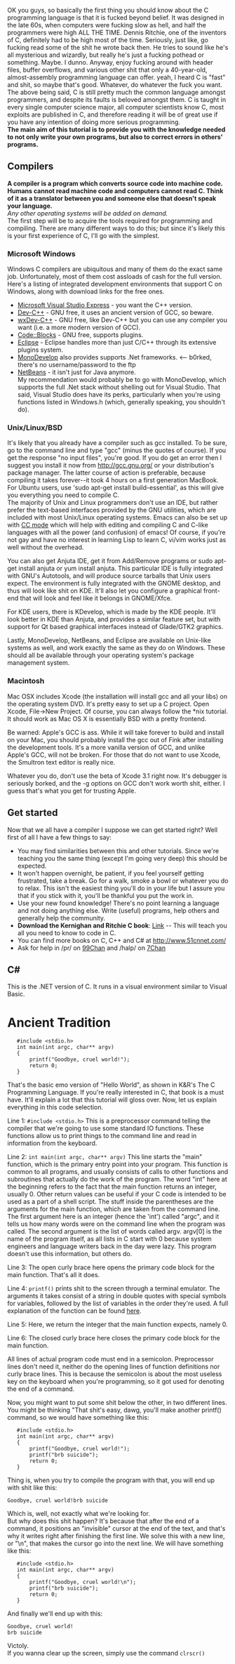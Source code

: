 OK you guys, so basically the first thing you should know about the C programming language is that it is fucked beyond belief. It was designed in the late 60s, when computers were fucking slow as hell, and half the programmers were high ALL THE TIME. Dennis Ritchie, one of the inventors of C, definitely had to be high most of the time. Seriously, just like, go fucking read some of the shit he wrote back then. He tries to sound like he's all mysterious and wizardly, but really he's just a fucking pothead or something. Maybe. I dunno. Anyway, enjoy fucking around with header files, buffer overflows, and various other shit that only a 40-year-old, almost-assembly programming language can offer. yeah, I heard C is "fast" and shit, so maybe that's good. Whatever, do whatever the fuck you want.  
The above being said, C is still pretty much the common language amongst programmers, and despite its faults is beloved amongst them. C is taught in every single computer science major, all computer scientists know C, most exploits are published in C, and therefore reading it will be of great use if you have any intention of doing more serious programming.  
**The main aim of this tutorial is to provide you with the knowledge needed to not only write your own programs, but also to correct errors in others' programs.**  
  
## Compilers
  
**A compiler is a program which converts source code into machine code. Humans cannot read machine code and computers cannot read C. Think of it as a translator between you and someone else that doesn't speak your language.**  
_Any other operating systems will be added on demand._  
The first step will be to acquire the tools required for programming and compiling. There are many different ways to do this; but since it's likely this is your first experience of C, I'll go with the simplest.  
  
### Microsoft Windows
  
Windows C compilers are ubiquitous and many of them do the exact same job. Unfortunately, most of them cost assloads of cash for the full version. Here's a listing of integrated development environments that support C on Windows, along with download links for the free ones.  
  
* [Microsoft Visual Studio Express](http://anonym.to/http://www.microsoft.com/express/download/#webInstall) - you want the C++ version.  
* [Dev-C++](http://anonym.to/http://prdownloads.sourceforge.net/dev-cpp/devcpp-4.9.9.2_setup.exe) - GNU free, it uses an ancient version of GCC, so beware.  
* [wxDev-C++](http://anonym.to/http://wxdsgn.sourceforge.net/) - GNU free, like Dev-C++ but you can use any compiler you want (i.e. a more modern version of GCC).  
* [Code::Blocks](http://anonym.to/http://www.codeblocks.org/) - GNU free, supports plugins.  
* [Eclipse](http://anonym.to/http://www.eclipse.org/downloads/download.php?file=/technology/epp/downloads/release/europa/winter/eclipse-cpp-europa-winter-win32.zip) - Eclipse handles more than just C/C++ through its extensive plugins system.  
* [MonoDevelop](http://anonym.to/ftp://www.go-mono.com/archive/1.9/windows-installer/4/mono-1.9-gtksharp-2.10.4-win32-4.exe) also provides supports .Net frameworks. <-- b0rked, there's no username/password to the ftp  
* [NetBeans](http://anonym.to/http://www.netbeans.org/features/cpp/index.html) - it isn't just for Java anymore.  
My recommendation would probably be to go with MonoDevelop, which supports the full .Net stack without shelling out for Visual Studio. That said, Visual Studio does have its perks, particularly when you're using functions listed in Windows.h (which, generally speaking, you shouldn't do).  
  
### Unix/Linux/BSD
  
It's likely that you already have a compiler such as gcc installed. To be sure, go to the command line and type "gcc" (minus the quotes of course). If you get the response "no input files", you're good. If you do get an error then I suggest you install it now from <http://gcc.gnu.org/> or your distribution's package manager. The latter course of action is preferable, because compiling it takes forever--it took 4 hours on a first generation MacBook. For Ubuntu users, use 'sudo apt-get install build-essential', as this will give you everything you need to compile C.  
The majority of Unix and Linux programmers don't use an IDE, but rather prefer the text-based interfaces provided by the GNU utilities, which are included with most Unix/Linux operating systems. Emacs can also be set up with [CC mode](http://anonym.to/http://cc-mode.sourceforge.net/) which will help with editing and compiling C and C-like languages with all the power (and confusion) of emacs! Of course, if you're not gay and have no interest in learning Lisp to learn C, vi/vim works just as well without the overhead.  

You can also get Anjuta IDE, get it from Add/Remove programs or sudo apt-get install anjuta or yum install anjuta. This particular IDE is fully integrated with GNU's Autotools, and will produce source tarballs that Unix users expect. The environment is fully integrated with the GNOME desktop, and thus will look like shit on KDE. It'll also let you configure a graphical front-end that will look and feel like it belongs in GNOME/Xfce.  

For KDE users, there is KDevelop, which is made by the KDE people. It'll look better in KDE than Anjuta, and provides a similar feature set, but with support for Qt based graphical interfaces instead of Glade/GTK2 graphics.  

Lastly, MonoDevelop, NetBeans, and Eclipse are available on Unix-like systems as well, and work exactly the same as they do on Windows. These should all be available through your operating system's package management system.  
  
### Macintosh
  
Mac OSX includes Xcode (the installation will install gcc and all your libs) on the operating system DVD. It's pretty easy to set up a C project. Open Xcode, File->New Project. Of course, you can always follow the *nix tutorial. It should work as Mac OS X is essentially BSD with a pretty frontend.  

Be warned: Apple's GCC is ass. While it will take forever to build and install on your Mac, you should probably install the gcc out of Fink after installing the development tools. It's a more vanilla version of GCC, and unlike Apple's GCC, will not be broken. For those that do not want to use Xcode, the Smultron text editor is really nice.  

Whatever you do, don't use the beta of Xcode 3.1 right now. It's debugger is seriously borked, and the -g options on GCC don't work worth shit, either. I guess that's what you get for trusting Apple.   
  
## Get started
  
Now that we all have a compiler I suppose we can get started right? Well first of all I have a few things to say:  
  
* You may find similarities between this and other tutorials. Since we're teaching you the same thing (except I'm going very deep) this should be expected.  
* It won't happen overnight, be patient, if you feel yourself getting frustrated, take a break. Go for a walk, smoke a bowl or whatever you do to relax. This isn't the easiest thing you'll do in your life but I assure you that if you stick with it, you'll be thankful you put the work in.  
* Use your new found knowledge! There's no point learning a language and not doing anything else. Write (useful) programs, help others and generally help the community.  
* **Download the Kernighan and Ritchie C book**: [Link](http://www.51cnnet.com/ebook/660-the-c-programming-language) -- This will teach you all you need to know to code in C.  
* You can find more books on C, C++ and C# at <http://www.51cnnet.com/>  
* Ask for help in /pr/ on [99Chan](http://99chan.org/pr) and /halp/ on [7Chan](http://7chan.org/halp)  
  
## C#
  
This is the .NET version of C. It runs in a visual environment similar to Visual Basic.  
  
# Ancient Tradition #  
  
       #include <stdio.h>  
       int main(int argc, char** argv)  
       {  
           printf("Goodbye, cruel world!");  
           return 0;  
       }  

That's the basic emo version of "Hello World", as shown in K&R's The C Programming Language. If you're really interested in C, that book is a must have. It'll explain a lot that this tutorial will gloss over. Now, let us explain everything in this code selection.  

Line 1: `#include <stdio.h>` This is a preprocessor command telling the compiler that we're going to use some standard IO functions. These functions allow us to print things to the command line and read in information from the keyboard.  

Line 2: `int main(int argc, char** argv)` This line starts the "main" function, which is the primary entry point into your program. This function is common to all programs, and usually consists of calls to other functions and subroutines that actually do the work of the program. The word "int" here at the beginning refers to the fact that the main function returns an integer, usually 0. Other return values can be useful if your C code is intended to be used as a part of a shell script. The stuff inside the parentheses are the arguments for the main function, which are taken from the command line. The first argument here is an integer (hence the 'int') called "argc", and it tells us how many words were on the command line when the program was called. The second argument is the list of words called argv. argv[0] is the name of the program itself, as all lists in C start with 0 because system engineers and language writers back in the day were lazy. This program doesn't use this information, but others do.  

Line 3: The open curly brace here opens the primary code block for the main function. That's all it does.  

Line 4: `printf()` prints shit to the screen through a terminal emulator. The arguments it takes consist of a string in double quotes with special symbols for variables, followed by the list of variables in the order they're used. A full explanation of the function can be found [here](http://anonym.to/http://www.cplusplus.com/reference/clibrary/cstdio/printf.html).  

Line 5: Here, we return the integer that the main function expects, namely 0.  

Line 6: The closed curly brace here closes the primary code block for the main function.  

All lines of actual program code must end in a semicolon. Preprocessor lines don't need it, neither do the opening lines of function definitions nor curly brace lines. This is because the semicolon is about the most useless key on the keyboard when you're programming, so it got used for denoting the end of a command.  

Now, you might want to put some shit below the other, in two different lines. You might be thinking "That shit's easy, dawg, you'll make another printf() command, so we would have something like this:  

       #include <stdio.h>  
       int main(int argc, char** argv)  
       {  
           printf("Goodbye, cruel world!");  
           printf("brb suicide");  
           return 0;  
       }  

Thing is, when you try to compile the program with that, you will end up with shit like this:  

    Goodbye, cruel world!brb suicide  

Which is, well, not exactly what we're looking for.   
But why does this shit happen? It's because that after the end of a command, it positions an "invisible" cursor at the end of the text, and that's why it writes right after finishing the first line. We solve this with a new line, or "\n", that makes the cursor go into the next line. We will have something like this:  

       #include <stdio.h>  
       int main(int argc, char** argv)  
       {  
           printf("Goodbye, cruel world!\n");  
           printf("brb suicide");  
           return 0;  
       }  

And finally we'll end up with this: 
 
    Goodbye, cruel world!
    brb suicide  

Victoly.  
If you wanna clear up the screen, simply use the command `clrscr()`  
